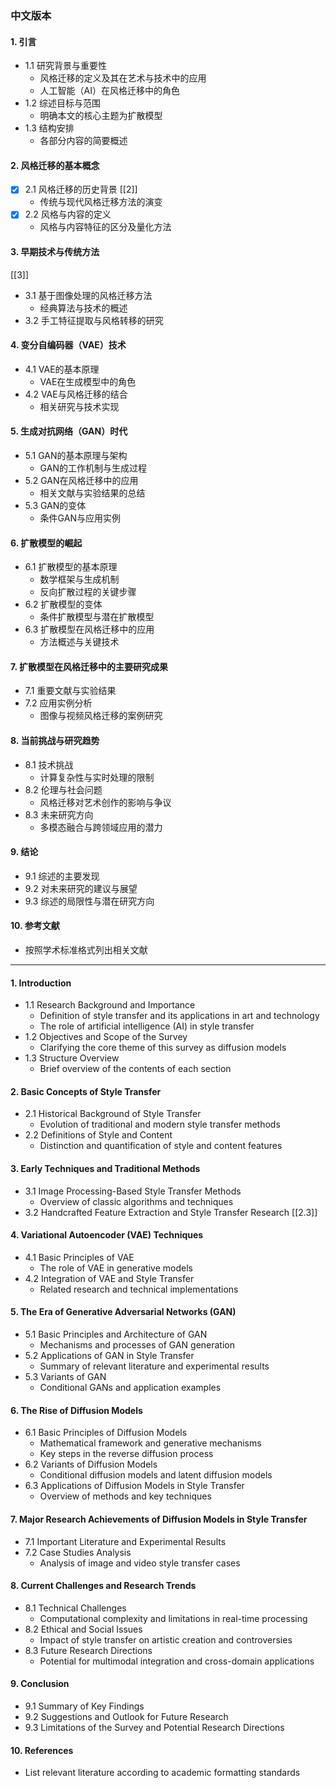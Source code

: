 ### 中文版本

#### 1. 引言
   - 1.1 研究背景与重要性
     - 风格迁移的定义及其在艺术与技术中的应用
     - 人工智能（AI）在风格迁移中的角色
   - 1.2 综述目标与范围
     - 明确本文的核心主题为扩散模型
   - 1.3 结构安排
     - 各部分内容的简要概述

#### 2. 风格迁移的基本概念
   - [x] 2.1 风格迁移的历史背景
    [[2]]
	 -  传统与现代风格迁移方法的演变
   - [x] 2.2 风格与内容的定义
     - 风格与内容特征的区分及量化方法

#### 3. 早期技术与传统方法

[[3]]

   - 3.1 基于图像处理的风格迁移方法
     - 经典算法与技术的概述
   - 3.2 手工特征提取与风格转移的研究

#### 4. 变分自编码器（VAE）技术
   - 4.1 VAE的基本原理
     - VAE在生成模型中的角色
   - 4.2 VAE与风格迁移的结合
     - 相关研究与技术实现

#### 5. 生成对抗网络（GAN）时代
   - 5.1 GAN的基本原理与架构
     - GAN的工作机制与生成过程
   - 5.2 GAN在风格迁移中的应用
     - 相关文献与实验结果的总结
   - 5.3 GAN的变体
     - 条件GAN与应用实例

#### 6. 扩散模型的崛起
   - 6.1 扩散模型的基本原理
     - 数学框架与生成机制
     - 反向扩散过程的关键步骤
   - 6.2 扩散模型的变体
     - 条件扩散模型与潜在扩散模型
   - 6.3 扩散模型在风格迁移中的应用
     - 方法概述与关键技术

#### 7. 扩散模型在风格迁移中的主要研究成果
   - 7.1 重要文献与实验结果
   - 7.2 应用实例分析
     - 图像与视频风格迁移的案例研究

#### 8. 当前挑战与研究趋势
   - 8.1 技术挑战
     - 计算复杂性与实时处理的限制
   - 8.2 伦理与社会问题
     - 风格迁移对艺术创作的影响与争议
   - 8.3 未来研究方向
     - 多模态融合与跨领域应用的潜力

#### 9. 结论
   - 9.1 综述的主要发现
   - 9.2 对未来研究的建议与展望
   - 9.3 综述的局限性与潜在研究方向

#### 10. 参考文献
   - 按照学术标准格式列出相关文献

---


#### 1. Introduction
   - 1.1 Research Background and Importance
     - Definition of style transfer and its applications in art and technology
     - The role of artificial intelligence (AI) in style transfer
   - 1.2 Objectives and Scope of the Survey
     - Clarifying the core theme of this survey as diffusion models
   - 1.3 Structure Overview
     - Brief overview of the contents of each section

#### 2. Basic Concepts of Style Transfer
   - 2.1 Historical Background of Style Transfer
     - Evolution of traditional and modern style transfer methods
   - 2.2 Definitions of Style and Content
     - Distinction and quantification of style and content features

#### 3. Early Techniques and Traditional Methods
   - 3.1 Image Processing-Based Style Transfer Methods
     - Overview of classic algorithms and techniques
   - 3.2 Handcrafted Feature Extraction and Style Transfer Research
[[2.3]]
#### 4. Variational Autoencoder (VAE) Techniques
   - 4.1 Basic Principles of VAE
     - The role of VAE in generative models
   - 4.2 Integration of VAE and Style Transfer
     - Related research and technical implementations

#### 5. The Era of Generative Adversarial Networks (GAN)
   - 5.1 Basic Principles and Architecture of GAN
     - Mechanisms and processes of GAN generation
   - 5.2 Applications of GAN in Style Transfer
     - Summary of relevant literature and experimental results
   - 5.3 Variants of GAN
     - Conditional GANs and application examples

#### 6. The Rise of Diffusion Models
   - 6.1 Basic Principles of Diffusion Models
     - Mathematical framework and generative mechanisms
     - Key steps in the reverse diffusion process
   - 6.2 Variants of Diffusion Models
     - Conditional diffusion models and latent diffusion models
   - 6.3 Applications of Diffusion Models in Style Transfer
     - Overview of methods and key techniques

#### 7. Major Research Achievements of Diffusion Models in Style Transfer
   - 7.1 Important Literature and Experimental Results
   - 7.2 Case Studies Analysis
     - Analysis of image and video style transfer cases

#### 8. Current Challenges and Research Trends
   - 8.1 Technical Challenges
     - Computational complexity and limitations in real-time processing
   - 8.2 Ethical and Social Issues
     - Impact of style transfer on artistic creation and controversies
   - 8.3 Future Research Directions
     - Potential for multimodal integration and cross-domain applications

#### 9. Conclusion
   - 9.1 Summary of Key Findings
   - 9.2 Suggestions and Outlook for Future Research
   - 9.3 Limitations of the Survey and Potential Research Directions

#### 10. References
   - List relevant literature according to academic formatting standards
